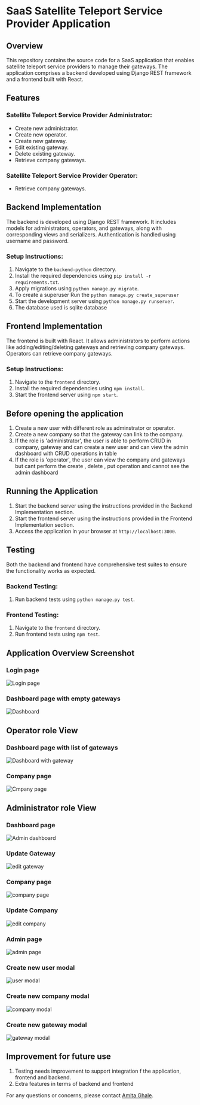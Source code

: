 # SaaS Satellite Teleport Service Provider Application

## Overview

This repository contains the source code for a SaaS application that enables satellite teleport service providers to manage their gateways. The application comprises a backend developed using Django REST framework and a frontend built with React.

## Features

### Satellite Teleport Service Provider Administrator:

- Create new administrator.
- Create new operator.
- Create new gateway.
- Edit existing gateway.
- Delete existing gateway.
- Retrieve company gateways.

### Satellite Teleport Service Provider Operator:

- Retrieve company gateways.

## Backend Implementation

The backend is developed using Django REST framework. It includes models for administrators, operators, and gateways, along with corresponding views and serializers. Authentication is handled using username and password.

### Setup Instructions:

1. Navigate to the `backend-python` directory.
2. Install the required dependencies using `pip install -r requirements.txt`.
3. Apply migrations using `python manage.py migrate`.
4. To create a superuser Run the `python manage.py create_superuser`
5. Start the development server using `python manage.py runserver`.
6. The database used is sqlite database

## Frontend Implementation

The frontend is built with React. It allows administrators to perform actions like adding/editing/deleting gateways and retrieving company gateways. Operators can retrieve company gateways.

### Setup Instructions:

1. Navigate to the `frontend` directory.
2. Install the required dependencies using `npm install`.
3. Start the frontend server using `npm start`.


## Before opening the application
1. Create a new user with different role as adminstrator or operator. 
2. Create a new company so that the gateway can link to the company. 
3. If the role is 'administrator', the user is able to perform CRUD in company, gateway and can create a new user and can view the admin dashboard with CRUD operations in table 
4. If the role is 'operator', the user can view the company and gateways but cant perform the create , delete , put operation and cannot see the admin dashboard


## Running the Application

1. Start the backend server using the instructions provided in the Backend Implementation section.
2. Start the frontend server using the instructions provided in the Frontend Implementation section.
3. Access the application in your browser at `http://localhost:3000`.


## Testing

Both the backend and frontend have comprehensive test suites to ensure the functionality works as expected.

### Backend Testing:

1. Run backend tests using `python manage.py test`.

### Frontend Testing:

1. Navigate to the `frontend` directory.
2. Run frontend tests using `npm test`.


## Application Overview Screenshot 

### Login page 
![Login page](./Application-Images/image.png)

### Dashboard page with empty gateways
![Dashboard](./Application-Images/image-1.png)

## Operator role View 

### Dashboard page with list of gateways
![Dashboard with gateway](./Application-Images/image-2.png)
### Company page 
![Cmpany page](./Application-Images/image-3.png)

## Administrator role View 

### Dashboard page 
![Admin dashboard](./Application-Images/image-4.png)
### Update Gateway 
![edit gateway](./Application-Images/image-5.png)
### Company page
![company page](./Application-Images/image-6.png) 
### Update Company
![edit company](./Application-Images/image-7.png)
### Admin page 
![admin page](./Application-Images/image-8.png)
### Create new user modal
![user modal](./Application-Images/image-9.png) 
### Create new company modal
![company modal](./Application-Images/image-10.png) 
### Create new gateway modal 
![gateway modal](./Application-Images/image-11.png)


## Improvement for future use 

1. Testing needs improvement to support integration f the application, frontend and backend. 
2. Extra features in terms of backend and frontend



For any questions or concerns, please contact [Amita Ghale](mailto:amitaghale@gmail.com).
